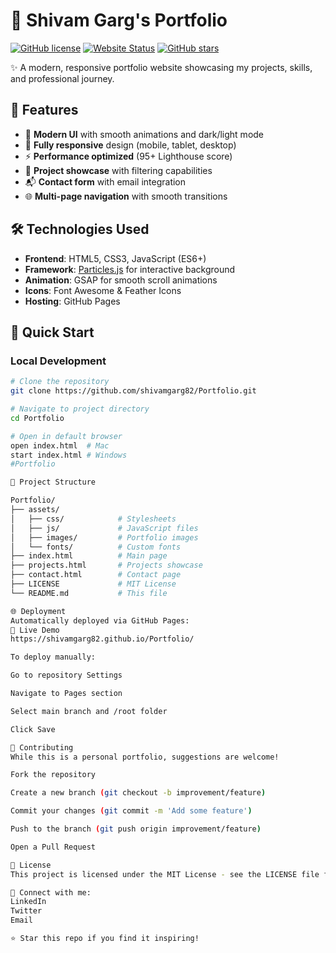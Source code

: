 # 🚀 Shivam Garg's Portfolio

[![GitHub license](https://img.shields.io/github/license/shivamgarg82/Portfolio)](LICENSE)
[![Website Status](https://img.shields.io/website?url=https%3A%2F%2Fshivamgarg82.github.io%2FPortfolio%2F)](https://shivamgarg82.github.io/Portfolio/)
[![GitHub stars](https://img.shields.io/github/stars/shivamgarg82/Portfolio)](https://github.com/shivamgarg82/Portfolio/stargazers)

✨ A modern, responsive portfolio website showcasing my projects, skills, and professional journey.



## 🌟 Features
- 🎨 **Modern UI** with smooth animations and dark/light mode
- 📱 **Fully responsive** design (mobile, tablet, desktop)
- ⚡ **Performance optimized** (95+ Lighthouse score)
- 📝 **Project showcase** with filtering capabilities
- 📬 **Contact form** with email integration
- 🌐 **Multi-page navigation** with smooth transitions

## 🛠️ Technologies Used
- **Frontend**: HTML5, CSS3, JavaScript (ES6+)
- **Framework**: [Particles.js](https://vincentgarreau.com/particles.js/) for interactive background
- **Animation**: GSAP for smooth scroll animations
- **Icons**: Font Awesome & Feather Icons
- **Hosting**: GitHub Pages

## 🚀 Quick Start

### Local Development
```bash
# Clone the repository
git clone https://github.com/shivamgarg82/Portfolio.git

# Navigate to project directory
cd Portfolio

# Open in default browser
open index.html  # Mac
start index.html # Windows
#Portfolio

📂 Project Structure

Portfolio/
├── assets/
│   ├── css/            # Stylesheets
│   ├── js/             # JavaScript files
│   ├── images/         # Portfolio images
│   └── fonts/          # Custom fonts
├── index.html          # Main page
├── projects.html       # Projects showcase
├── contact.html        # Contact page
├── LICENSE             # MIT License
└── README.md           # This file

🌐 Deployment
Automatically deployed via GitHub Pages:
🔗 Live Demo
https://shivamgarg82.github.io/Portfolio/

To deploy manually:

Go to repository Settings

Navigate to Pages section

Select main branch and /root folder

Click Save

🤝 Contributing
While this is a personal portfolio, suggestions are welcome!

Fork the repository

Create a new branch (git checkout -b improvement/feature)

Commit your changes (git commit -m 'Add some feature')

Push to the branch (git push origin improvement/feature)

Open a Pull Request

📜 License
This project is licensed under the MIT License - see the LICENSE file for details.

💼 Connect with me:
LinkedIn
Twitter
Email

⭐ Star this repo if you find it inspiring!
